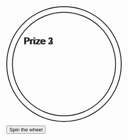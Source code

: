 <!-- HTML Markup for the prize wheel -->
<div id="prize-wheel">
  <div class="outer-circle">
    <div class="inner-circle">
      <!-- Add a div element for each prize section -->
      <div class="prize-section">Prize 1</div>
      <div class="prize-section">Prize 2</div>
      <div class="prize-section">Prize 3</div>
      <!-- Add additional prize sections as needed -->
    </div>
  </div>
</div>

<!-- Add a button to spin the wheel -->
<button id="spin-button">Spin the wheel</button>

<!-- Style the prize wheel using CSS -->
<style>
  #prize-wheel {
    position: relative;
    width: 300px;
    height: 300px;
  }

  .outer-circle {
    position: absolute;
    top: 0;
    left: 0;
    width: 100%;
    height: 100%;
    border: 2px solid black;
    border-radius: 50%;
    overflow: hidden;
  }

  .inner-circle {
    position: absolute;
    top: 50%;
    left: 50%;
    transform: translate(-50%, -50%);
    width: 90%;
    height: 90%;
    border: 2px solid black;
    border-radius: 50%;
  }

  .prize-section {
    position: absolute;
    top: 0;
    left: 0;
    width: 50%;
    height: 50%;
    text-align: center;
    line-height: 150px;
    font-size: 24px;
  }
</style>

<!-- Add the JavaScript to spin the wheel -->
<script>
  // Get the spin button and prize wheel elements
  const spinButton = document.getElementById('spin-button');
  const prizeWheel = document.getElementById('prize-wheel');

  // Add a click event listener to the spin button
  spinButton.addEventListener('click', spinWheel);

  function spinWheel() {
    // Generate a random number between 0 and 360
    const spinAngle = Math.floor(Math.random() * 360);

    // Set the prize wheel's transform to the random angle
    prizeWheel.style.transform = `rotate(${spinAngle}deg)`;
  }
</script>
